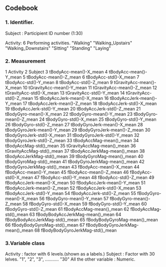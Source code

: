 ## Codebook

### 1. Identifier.

  Subject : Participient ID number (1:30)
              
  Activity: 6 Performing activities.
              "Walking"
              "Walking_Upstairs"
              "Walking_Downstairs"
              "Sitting"
              "Standing"
              "Laying"
              
              
### 2. Measurement       
 
1 Activity
2 Subject
3 tBodyAcc-mean()-X_mean
4 tBodyAcc-mean()-Y_mean
5 tBodyAcc-mean()-Z_mean
6 tBodyAcc-std()-X_mean
7 tBodyAcc-std()-Y_mean
8 tBodyAcc-std()-Z_mean
9 tGravityAcc-mean()-X_mean
10 tGravityAcc-mean()-Y_mean
11 tGravityAcc-mean()-Z_mean
12 tGravityAcc-std()-X_mean
13 tGravityAcc-std()-Y_mean
14 tGravityAcc-std()-Z_mean
15 tBodyAccJerk-mean()-X_mean
16 tBodyAccJerk-mean()-Y_mean
17 tBodyAccJerk-mean()-Z_mean
18 tBodyAccJerk-std()-X_mean
19 tBodyAccJerk-std()-Y_mean
20 tBodyAccJerk-std()-Z_mean
21 tBodyGyro-mean()-X_mean
22 tBodyGyro-mean()-Y_mean
23 tBodyGyro-mean()-Z_mean
24 tBodyGyro-std()-X_mean
25 tBodyGyro-std()-Y_mean
26 tBodyGyro-std()-Z_mean
27 tBodyGyroJerk-mean()-X_mean
28 tBodyGyroJerk-mean()-Y_mean
29 tBodyGyroJerk-mean()-Z_mean
30 tBodyGyroJerk-std()-X_mean
31 tBodyGyroJerk-std()-Y_mean
32 tBodyGyroJerk-std()-Z_mean
33 tBodyAccMag-mean()_mean
34 tBodyAccMag-std()_mean
35 tGravityAccMag-mean()_mean
36 tGravityAccMag-std()_mean
37 tBodyAccJerkMag-mean()_mean
38 tBodyAccJerkMag-std()_mean
39 tBodyGyroMag-mean()_mean
40 tBodyGyroMag-std()_mean
41 tBodyGyroJerkMag-mean()_mean
42 tBodyGyroJerkMag-std()_mean
43 fBodyAcc-mean()-X_mean
44 fBodyAcc-mean()-Y_mean
45 fBodyAcc-mean()-Z_mean
46 fBodyAcc-std()-X_mean
47 fBodyAcc-std()-Y_mean
48 fBodyAcc-std()-Z_mean
49 fBodyAccJerk-mean()-X_mean
50 fBodyAccJerk-mean()-Y_mean
51 fBodyAccJerk-mean()-Z_mean
52 fBodyAccJerk-std()-X_mean
53 fBodyAccJerk-std()-Y_mean
54 fBodyAccJerk-std()-Z_mean
55 fBodyGyro-mean()-X_mean
56 fBodyGyro-mean()-Y_mean
57 fBodyGyro-mean()-Z_mean
58 fBodyGyro-std()-X_mean
59 fBodyGyro-std()-Y_mean
60 fBodyGyro-std()-Z_mean
61 fBodyAccMag-mean()_mean
62 fBodyAccMag-std()_mean
63 fBodyBodyAccJerkMag-mean()_mean
64 fBodyBodyAccJerkMag-std()_mean
65 fBodyBodyGyroMag-mean()_mean
66 fBodyBodyGyroMag-std()_mean
67 fBodyBodyGyroJerkMag-mean()_mean
68 fBodyBodyGyroJerkMag-std()_mean

### 3.Variable class
 
 Activity : factor with 6 levels.(shown as a labels.)
 Subject : Factor with 30 lelves. "1", "2", "3", ........... "30"
 All the other variable : Numeric.